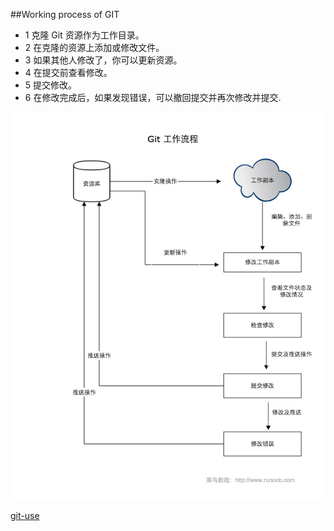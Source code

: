 ##Working process of GIT

- 1 克隆 Git 资源作为工作目录。
- 2 在克隆的资源上添加或修改文件。
- 3 如果其他人修改了，你可以更新资源。
- 4 在提交前查看修改。
- 5 提交修改。
- 6 在修改完成后，如果发现错误，可以撤回提交并再次修改并提交.

![avatar](https://github.com/GOGOGO-ZXY/Git-use/blob/main/git-process.png)

[git-use](README.md)

